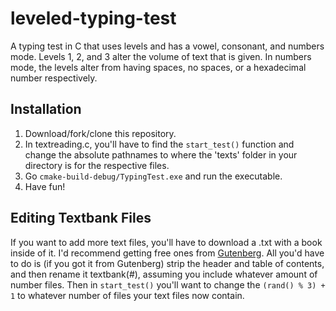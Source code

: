 # leveled-typing-test
A typing test in C that uses levels and has a vowel, consonant, and numbers mode. Levels 1, 2, and 3 alter the volume of text that is given. In numbers mode, the levels alter from having spaces, no spaces, or a hexadecimal number respectively.

## Installation
1. Download/fork/clone this repository.
2. In textreading.c, you'll have to find the `start_test()` function and change the absolute pathnames to where the 'texts' folder in your directory is for the respective files.
3. Go `cmake-build-debug/TypingTest.exe` and run the executable.
4. Have fun!

## Editing Textbank Files
If you want to add more text files, you'll have to download a .txt with a book inside of it. I'd recommend getting free ones from [Gutenberg](https://www.gutenberg.org/). All you'd have to do is (if you got it from Gutenberg) strip the header and table of contents, and then rename it textbank(#), assuming you include whatever amount of number files. Then in `start_test()` you'll want to change the `(rand() % 3) + 1` to whatever number of files your text files now contain.
